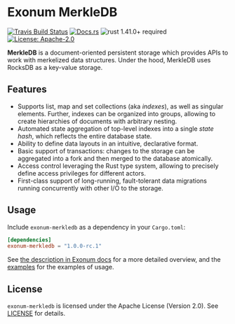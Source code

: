 # Exonum MerkleDB

[![Travis Build Status](https://img.shields.io/travis/exonum/exonum/master.svg?label=Linux%20Build)](https://travis-ci.com/exonum/exonum)
[![Docs.rs](https://docs.rs/exonum-merkledb/badge.svg)](https://docs.rs/exonum-merkledb)
![rust 1.41.0+ required](https://img.shields.io/badge/rust-1.41.0+-blue.svg?label=Required%20Rust)
[![License: Apache-2.0](https://img.shields.io/github/license/exonum/exonum.svg)](https://github.com/exonum/exonum/components/merkledb/blob/master/LICENSE)

**MerkleDB** is a document-oriented persistent storage
which provides APIs to work with merkelized data structures.
Under the hood, MerkleDB uses RocksDB as a key-value storage.

## Features

- Supports list, map and set collections (aka *indexes*),
  as well as singular elements.
  Further, indexes can be organized into groups, allowing to create
  hierarchies of documents with arbitrary nesting.
- Automated state aggregation of top-level indexes into a single
  *state hash*, which reflects the entire database state.
- Ability to define data layouts in an intuitive, declarative format.
- Basic support of transactions: changes to the storage can be
  aggregated into a fork and then merged to the database atomically.
- Access control leveraging the Rust type system, allowing to precisely
  define access privileges for different actors.
- First-class support of long-running, fault-tolerant data migrations
  running concurrently with other I/O to the storage.

## Usage

Include `exonum-merkledb` as a dependency in your `Cargo.toml`:

```toml
[dependencies]
exonum-merkledb = "1.0.0-rc.1"
```

See [the description in Exonum docs][docs:merkledb] for a more detailed overview,
and the [examples](examples) for the examples of usage.

## License

`exonum-merkledb` is licensed under the Apache License (Version 2.0).
See [LICENSE](LICENSE) for details.

[docs:merkledb]: https://exonum.com/doc/version/latest/architecture/merkledb/
